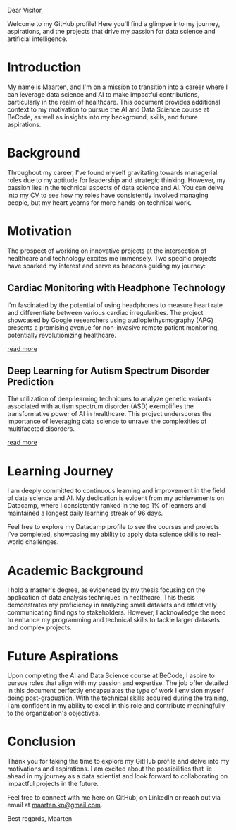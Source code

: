 Dear Visitor,

Welcome to my GitHub profile! Here you'll find a glimpse into my journey, aspirations, and the projects that drive my passion for data science and artificial intelligence.

# Introduction
My name is Maarten, and I'm on a mission to transition into a career where I can leverage data science and AI to make impactful contributions, particularly in the realm of healthcare. This document provides additional context to my motivation to pursue the AI and Data Science course at BeCode, as well as insights into my background, skills, and future aspirations.

# Background
Throughout my career, I've found myself gravitating towards managerial roles due to my aptitude for leadership and strategic thinking. However, my passion lies in the technical aspects of data science and AI. You can delve into my CV to see how my roles have consistently involved managing people, but my heart yearns for more hands-on technical work.

# Motivation
The prospect of working on innovative projects at the intersection of healthcare and technology excites me immensely. Two specific projects have sparked my interest and serve as beacons guiding my journey:

## Cardiac Monitoring with Headphone Technology
I'm fascinated by the potential of using headphones to measure heart rate and differentiate between various cardiac irregularities. The project showcased by Google researchers using audioplethysmography (APG) presents a promising avenue for non-invasive remote patient monitoring, potentially revolutionizing healthcare.


[read more](https://cardiovascularbusiness.com/topics/patient-care/remote-patient-monitoring/google-noise-canceling-headphones-heart-health)

## Deep Learning for Autism Spectrum Disorder Prediction
The utilization of deep learning techniques to analyze genetic variants associated with autism spectrum disorder (ASD) exemplifies the transformative power of AI in healthcare. This project underscores the importance of leveraging data science to unravel the complexities of multifaceted disorders.


[read more](https://medinform.jmir.org/2021/4/e24754)

# Learning Journey
I am deeply committed to continuous learning and improvement in the field of data science and AI. My dedication is evident from my achievements on Datacamp, where I consistently ranked in the top 1% of learners and maintained a longest daily learning streak of 96 days.

Feel free to explore my Datacamp profile to see the courses and projects I've completed, showcasing my ability to apply data science skills to real-world challenges.

# Academic Background
I hold a master's degree, as evidenced by my thesis focusing on the application of data analysis techniques in healthcare. This thesis demonstrates my proficiency in analyzing small datasets and effectively communicating findings to stakeholders. However, I acknowledge the need to enhance my programming and technical skills to tackle larger datasets and complex projects.

# Future Aspirations
Upon completing the AI and Data Science course at BeCode, I aspire to pursue roles that align with my passion and expertise. The job offer detailed in this document perfectly encapsulates the type of work I envision myself doing post-graduation. With the technical skills acquired during the training, I am confident in my ability to excel in this role and contribute meaningfully to the organization's objectives.

# Conclusion
Thank you for taking the time to explore my GitHub profile and delve into my motivations and aspirations. I am excited about the possibilities that lie ahead in my journey as a data scientist and look forward to collaborating on impactful projects in the future.

Feel free to connect with me here on GitHub, on LinkedIn or reach out via email at maarten.kn@gmail.com.

Best regards,
Maarten
